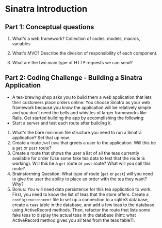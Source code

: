 # Sinatra Introduction

## Part 1: Conceptual questions
1. What's a web framework? 
Collection of codes, models, macros, variables

2. What's MVC? Describe the division of responsibility of each component.


3. What are the two main type of HTTP requests we can send?

## Part 2: Coding Challenge - Building a Sinatra Application
* A tea-brewing shop asks you to build them a web application that lets their customers place orders online. You choose Sinatra as your web framework because you know the application will be relatively simple and you don't need the bells and whistles of larger frameworks like Rails. Get started building the app by accomplishing the following:
* Start a server and test each route after building it.
1. What's the bare minimum file structure you need to run a Sinatra application? Set that up now.
2. Create a route `/welcome` that greets a user to the application. Will this be a `get` or `post` route?
3. Create a route that shows the user a list of all the teas currently available for order (Use some fake tea data to test that the route is working). Will this be a `get` route or `post` route? What will you call this route?
4. Brainstorming Question: What type of route (`get` or `post`) will you need to give the user the ability to place an order with the tea they want? Why?
5. Bonus: You will need data persistence for this tea application to work. First, you need to know the list of teas that the store offers. Create a `config/environment` file to set up a connection to a sqlite3 database, create a `teas` table in the database, and add a few teas to the database using ActiveRecord methods. Then, refactor the route that lists some fake teas to display the actual teas in the database (hint: what ActiveRecord method gives you all teas from the teas table?).